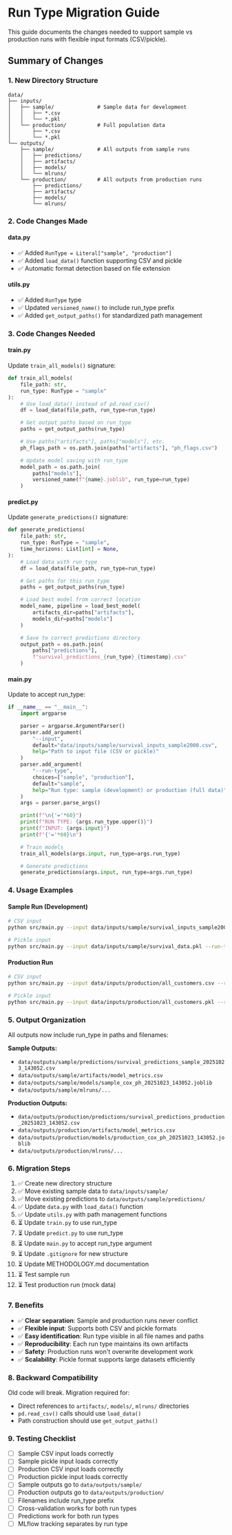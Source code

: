 # Run Type Migration Guide

This guide documents the changes needed to support sample vs production runs with flexible input formats (CSV/pickle).

## Summary of Changes

### 1. New Directory Structure

```
data/
├── inputs/
│   ├── sample/              # Sample data for development
│   │   ├── *.csv
│   │   └── *.pkl
│   └── production/          # Full population data
│       ├── *.csv
│       └── *.pkl
└── outputs/
    ├── sample/              # All outputs from sample runs
    │   ├── predictions/
    │   ├── artifacts/
    │   ├── models/
    │   └── mlruns/
    └── production/          # All outputs from production runs
        ├── predictions/
        ├── artifacts/
        ├── models/
        └── mlruns/
```

### 2. Code Changes Made

#### data.py
- ✅ Added `RunType = Literal["sample", "production"]`
- ✅ Added `load_data()` function supporting CSV and pickle
- ✅ Automatic format detection based on file extension

#### utils.py
- ✅ Added `RunType` type
- ✅ Updated `versioned_name()` to include run_type prefix
- ✅ Added `get_output_paths()` for standardized path management

### 3. Code Changes Needed

#### train.py
Update `train_all_models()` signature:
```python
def train_all_models(
    file_path: str,
    run_type: RunType = "sample"
):
    # Use load_data() instead of pd.read_csv()
    df = load_data(file_path, run_type=run_type)

    # Get output paths based on run_type
    paths = get_output_paths(run_type)

    # Use paths["artifacts"], paths["models"], etc.
    ph_flags_path = os.path.join(paths["artifacts"], "ph_flags.csv")

    # Update model saving with run_type
    model_path = os.path.join(
        paths["models"],
        versioned_name(f"{name}.joblib", run_type=run_type)
    )
```

#### predict.py
Update `generate_predictions()` signature:
```python
def generate_predictions(
    file_path: str,
    run_type: RunType = "sample",
    time_horizons: List[int] = None,
):
    # Load data with run_type
    df = load_data(file_path, run_type=run_type)

    # Get paths for this run type
    paths = get_output_paths(run_type)

    # Load best model from correct location
    model_name, pipeline = load_best_model(
        artifacts_dir=paths["artifacts"],
        models_dir=paths["models"]
    )

    # Save to correct predictions directory
    output_path = os.path.join(
        paths["predictions"],
        f"survival_predictions_{run_type}_{timestamp}.csv"
    )
```

#### main.py
Update to accept run_type:
```python
if __name__ == "__main__":
    import argparse

    parser = argparse.ArgumentParser()
    parser.add_argument(
        "--input",
        default="data/inputs/sample/survival_inputs_sample2000.csv",
        help="Path to input file (CSV or pickle)"
    )
    parser.add_argument(
        "--run-type",
        choices=["sample", "production"],
        default="sample",
        help="Run type: sample (development) or production (full data)"
    )
    args = parser.parse_args()

    print(f"\n{'='*60}")
    print(f"RUN TYPE: {args.run_type.upper()}")
    print(f"INPUT: {args.input}")
    print(f"{'='*60}\n")

    # Train models
    train_all_models(args.input, run_type=args.run_type)

    # Generate predictions
    generate_predictions(args.input, run_type=args.run_type)
```

### 4. Usage Examples

#### Sample Run (Development)
```bash
# CSV input
python src/main.py --input data/inputs/sample/survival_inputs_sample2000.csv --run-type sample

# Pickle input
python src/main.py --input data/inputs/sample/survival_data.pkl --run-type sample
```

#### Production Run
```bash
# CSV input
python src/main.py --input data/inputs/production/all_customers.csv --run-type production

# Pickle input
python src/main.py --input data/inputs/production/all_customers.pkl --run-type production
```

### 5. Output Organization

All outputs now include run_type in paths and filenames:

**Sample Outputs:**
- `data/outputs/sample/predictions/survival_predictions_sample_20251023_143052.csv`
- `data/outputs/sample/artifacts/model_metrics.csv`
- `data/outputs/sample/models/sample_cox_ph_20251023_143052.joblib`
- `data/outputs/sample/mlruns/...`

**Production Outputs:**
- `data/outputs/production/predictions/survival_predictions_production_20251023_143052.csv`
- `data/outputs/production/artifacts/model_metrics.csv`
- `data/outputs/production/models/production_cox_ph_20251023_143052.joblib`
- `data/outputs/production/mlruns/...`

### 6. Migration Steps

1. ✅ Create new directory structure
2. ✅ Move existing sample data to `data/inputs/sample/`
3. ✅ Move existing predictions to `data/outputs/sample/predictions/`
4. ✅ Update `data.py` with `load_data()` function
5. ✅ Update `utils.py` with path management functions
6. ⏳ Update `train.py` to use run_type
7. ⏳ Update `predict.py` to use run_type
8. ⏳ Update `main.py` to accept run_type argument
9. ⏳ Update `.gitignore` for new structure
10. ⏳ Update METHODOLOGY.md documentation
11. ⏳ Test sample run
12. ⏳ Test production run (mock data)

### 7. Benefits

- ✅ **Clear separation**: Sample and production runs never conflict
- ✅ **Flexible input**: Supports both CSV and pickle formats
- ✅ **Easy identification**: Run type visible in all file names and paths
- ✅ **Reproducibility**: Each run type maintains its own artifacts
- ✅ **Safety**: Production runs won't overwrite development work
- ✅ **Scalability**: Pickle format supports large datasets efficiently

### 8. Backward Compatibility

Old code will break. Migration required for:
- Direct references to `artifacts/`, `models/`, `mlruns/` directories
- `pd.read_csv()` calls should use `load_data()`
- Path construction should use `get_output_paths()`

### 9. Testing Checklist

- [ ] Sample CSV input loads correctly
- [ ] Sample pickle input loads correctly
- [ ] Production CSV input loads correctly
- [ ] Production pickle input loads correctly
- [ ] Sample outputs go to `data/outputs/sample/`
- [ ] Production outputs go to `data/outputs/production/`
- [ ] Filenames include run_type prefix
- [ ] Cross-validation works for both run types
- [ ] Predictions work for both run types
- [ ] MLflow tracking separates by run type
